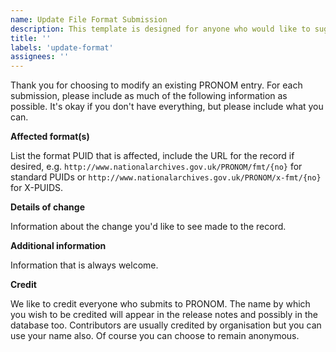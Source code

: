 ```yaml
---
name: Update File Format Submission
description: This template is designed for anyone who would like to suggest improvements or changes to the current database
title: ''
labels: 'update-format'
assignees: ''
---
```


Thank you for choosing to modify an existing PRONOM entry. For each submission, please include as much of the following information as possible. It's okay if you don't have everything, but please include what you can.

**Affected format(s)**

List the format PUID that is affected, include the URL for the record if desired, e.g. `http://www.nationalarchives.gov.uk/PRONOM/fmt/{no}` for standard PUIDs or `http://www.nationalarchives.gov.uk/PRONOM/x-fmt/{no}` for X-PUIDS.

**Details of change**

Information about the change you'd like to see made to the record.

**Additional information**

Information that is always welcome.

**Credit**

We like to credit everyone who submits to PRONOM. The name by which you wish to be credited will appear in the release notes and possibly in the database too. Contributors are usually credited by organisation but you can use your name also. Of course you can choose to remain anonymous.
